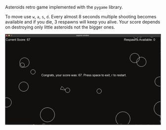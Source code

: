 Asteroids retro game implemented with the `pygame` library. 

To move use `w`, `a`, `s`, `d`. Every almost 8 seconds multiple shooting becomes available and if you die, 3 respawns will keep you alive. Your score depends on destroying only little asteroids not the bigger ones. 

![pic](/asteroidsPic.png)
